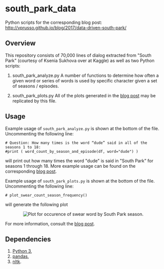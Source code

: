 # south_park_data

Python scripts for the corresponding blog post: http://vprusso.github.io/blog/2017/data-driven-south-park/

## Overview

This repository consists of 70,000 lines of dialog extracted from "South Park" (courtesy of Ksenia Sukhova over at Kaggle) as well as two Python scripts:

1. south_park_analyze.py
    A number of functions to determine how often a given word or series of words is used by specific character given a set of seasons / episodes.

2. south_park_plots.py
    All of the plots generated in the [blog post](http://vprusso.github.io/blog/2017/data-driven-south-park/) may be replicated by this file. 

## Usage

Example usage of `south_park_analyze.py` is shown at the bottom of the file. Uncommenting the following line:

    # Question: How many times is the word “dude” said in all of the seasons 1 to 18:
    #print ( word_count_by_season_and_episode(df, word="dude") )

will print out how many times the word "dude" is said in "South Park" for seasons 1 through 18. More example usage can be found on the corresponding [blog post](http://vprusso.github.io/blog/2017/data-driven-south-park/).

Example usage of `south_park_plots.py` is shown at the bottom of the file. Uncommenting the following line:

    # plot_swear_count_season_frequency()

will generate the following plot

<p align="center">
    <center>
        <figure>
            <img src="http://i.imgur.com/mdYP6A7.png" alt="Plot for occurence of swear word by South Park season."/>
        </figure>
    </center>
</p>

For more information, consult the [blog post](http://vprusso.github.io/blog/2017/data-driven-south-park/).

## Dependencies

1. [Python 3](https://www.python.org/),
2. [pandas](http://pandas.pydata.org/),
3. [nltk](http://www.nltk.org/).

